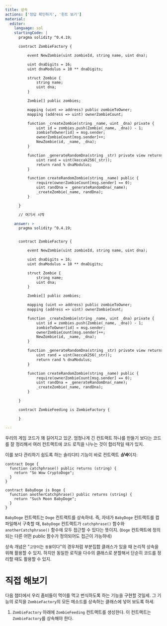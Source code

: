 ```yaml
---
title: 상속
actions: ['정답 확인하기', '힌트 보기']
material:
  editor:
    language: sol
    startingCode: |
      pragma solidity ^0.4.19;

      contract ZombieFactory {

          event NewZombie(uint zombieId, string name, uint dna);

          uint dnaDigits = 16;
          uint dnaModulus = 10 ** dnaDigits;

          struct Zombie {
              string name;
              uint dna;
          }

          Zombie[] public zombies;

          mapping (uint => address) public zombieToOwner;
          mapping (address => uint) ownerZombieCount;

          function _createZombie(string _name, uint _dna) private {
              uint id = zombies.push(Zombie(_name, _dna)) - 1;
              zombieToOwner[id] = msg.sender;
              ownerZombieCount[msg.sender]++;
              NewZombie(id, _name, _dna);
          }

          function _generateRandomDna(string _str) private view returns (uint) {
              uint rand = uint(keccak256(_str));
              return rand % dnaModulus;
          }

          function createRandomZombie(string _name) public {
              require(ownerZombieCount[msg.sender] == 0);
              uint randDna = _generateRandomDna(_name);
              _createZombie(_name, randDna);
          }

      }

      // 여기서 시작

    answer: >
      pragma solidity ^0.4.19;


      contract ZombieFactory {

          event NewZombie(uint zombieId, string name, uint dna);

          uint dnaDigits = 16;
          uint dnaModulus = 10 ** dnaDigits;

          struct Zombie {
              string name;
              uint dna;
          }

          Zombie[] public zombies;

          mapping (uint => address) public zombieToOwner;
          mapping (address => uint) ownerZombieCount;

          function _createZombie(string _name, uint _dna) private {
              uint id = zombies.push(Zombie(_name, _dna)) - 1;
              zombieToOwner[id] = msg.sender;
              ownerZombieCount[msg.sender]++;
              NewZombie(id, _name, _dna);
          }

          function _generateRandomDna(string _str) private view returns (uint) {
              uint rand = uint(keccak256(_str));
              return rand % dnaModulus;
          }

          function createRandomZombie(string _name) public {
              require(ownerZombieCount[msg.sender] == 0);
              uint randDna = _generateRandomDna(_name);
              _createZombie(_name, randDna);
          }

      }

      contract ZombieFeeding is ZombieFactory {

      }

---
```


우리의 게임 코드가 꽤 길어지고 있군. 엄청나게 긴 컨트랙트 하나를 만들기 보다는 코드를 잘 정리해서 여러 컨트랙트에 코드 로직을 나누는 것이 합리적일 때가 있지. 

이를 보다 관리하기 쉽도록 하는 솔리디티 기능이 바로 컨트랙트 ***상속***이지:

```
contract Doge {
  function catchphrase() public returns (string) {
    return "So Wow CryptoDoge";
  }
}

contract BabyDoge is Doge {
  function anotherCatchphrase() public returns (string) {
    return "Such Moon BabyDoge";
  }
}
```

`BabyDoge` 컨트랙트는 `Doge` 컨트랙트를 상속하네. 즉, 자네가 `BabyDoge` 컨트랙트를 컴파일해서 구축할 때, `BabyDoge` 컨트랙트가 `catchphrase()` 함수와 `anotherCatchphrase()` 함수에 모두 접근할 수 있다는 뜻이지. (`Doge` 컨트랙트에 정의되는 다른 어떤 public 함수가 정의되어도 접근이 가능하네)  

상속 개념은 "`고양이`는 `동물`이다"의 경우처럼 부분집합 클래스가 있을 때 논리적 상속을 위해 활용할 수 있지. 하지만 동일한 로직을 다수의 클래스로 분할해서 단순히 코드를 정리할 때도 활용할 수 있지. 

# 직접 해보기

다음 챕터에서 우리 좀비들이 먹이를 먹고 번식하도록 하는 기능을 구현할 것일세. 그 기능의 로직을 `ZombieFactory`의 모든 메소드를 상속하는 클래스에 넣어 보도록 하세.  

1. `ZombieFactory` 아래에 `ZombieFeeding` 컨트랙트를 생성한다. 이 컨트랙트는 `ZombieFactory`를 상속해야 한다.
